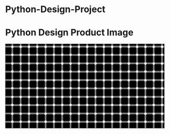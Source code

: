 # Python-Design-Project
<h1>Python Design Product Image</h1>
<img src="https://github.com/hailledunn/Python-Design-Project/blob/master/Python%20Design%20Product%20Image.PNG">
